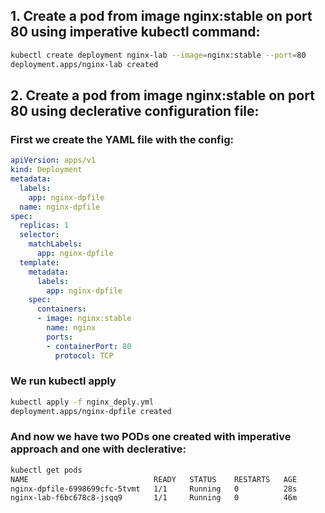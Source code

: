 ## 1. Create a pod from image nginx:stable on port 80 using imperative kubectl command:
```bash
kubectl create deployment nginx-lab --image=nginx:stable --port=80
deployment.apps/nginx-lab created
```
## 2. Create a pod from image nginx:stable on port 80 using declerative configuration file:
### First we create the YAML file with the config:
```yaml
apiVersion: apps/v1
kind: Deployment
metadata:
  labels:
    app: nginx-dpfile
  name: nginx-dpfile
spec:
  replicas: 1
  selector:
    matchLabels:
      app: nginx-dpfile
  template:
    metadata:
      labels:
        app: nginx-dpfile
    spec:
      containers:
      - image: nginx:stable
        name: nginx
        ports:
        - containerPort: 80
          protocol: TCP
```

### We run kubectl apply
```bash
kubectl apply -f nginx_deply.yml
deployment.apps/nginx-dpfile created
```
### And now we have two PODs one created with imperative approach and one with declerative:
```bash
kubectl get pods
NAME                            READY   STATUS    RESTARTS   AGE
nginx-dpfile-6998699cfc-5tvmt   1/1     Running   0          28s
nginx-lab-f6bc678c8-jsqq9       1/1     Running   0          46m
```
